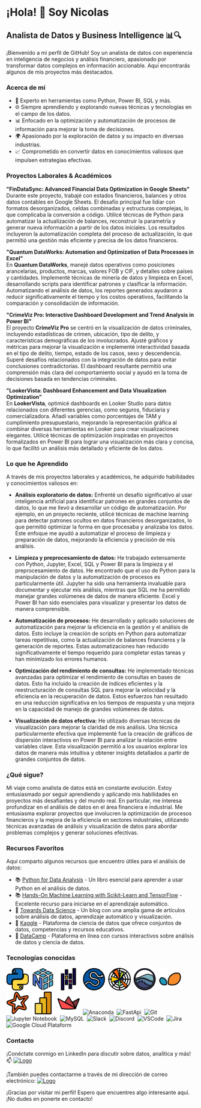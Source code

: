 # ¡Hola! 👋 Soy Nicolas

## Analista de Datos y Business Intelligence 📊🔍

¡Bienvenido a mi perfil de GitHub! Soy un analista de datos con experiencia en inteligencia de negocios y análisis financiero, apasionado por transformar datos complejos en información accionable. Aquí encontrarás algunos de mis proyectos más destacados.

### Acerca de mí

- 🧰 Experto en herramientas como Python, Power BI, SQL y más.
- 🌐 Siempre aprendiendo y explorando nuevas técnicas y tecnologías en el campo de los datos.
- 📊 Enfocado en la optimización y automatización de procesos de información para mejorar la toma de decisiones.
- 🌍 Apasionado por la exploración de datos y su impacto en diversas industrias.
- 📈 Comprometido en convertir datos en conocimientos valiosos que impulsen estrategias efectivas.

### Proyectos Laborales & Académicos

**"FinDataSync: Advanced Financial Data Optimization in Google Sheets"**  
Durante este proyecto, trabajé con estados financieros, balances y otros datos contables en Google Sheets. El desafío principal fue lidiar con formatos desorganizados, celdas combinadas y estructuras complejas, lo que complicaba la conversión a código. Utilicé técnicas de Python para automatizar la actualización de balances, reconstruir la parametría y generar nueva información a partir de los datos iniciales. Los resultados incluyeron la automatización completa del proceso de actualización, lo que permitió una gestión más eficiente y precisa de los datos financieros.

**"Quantum DataWorks: Automation and Optimization of Data Processes in Excel"**  
En **Quantum DataWorks**, manejé datos operativos como posiciones arancelarias, productos, marcas, valores FOB y CIF, y detalles sobre países y cantidades. Implementé técnicas de minería de datos y limpieza en Excel, desarrollando scripts para identificar patrones y clasificar la información. Automatizando el análisis de datos, los reportes generados ayudaron a reducir significativamente el tiempo y los costos operativos, facilitando la comparación y consolidación de información.

**"CrimeViz Pro: Interactive Dashboard Development and Trend Analysis in Power BI"**  
El proyecto **CrimeViz Pro** se centró en la visualización de datos criminales, incluyendo estadísticas de crimen, ubicación, tipo de delito, y características demográficas de los involucrados. Ajusté gráficos y métricas para mejorar la visualización e implementé interactividad basada en el tipo de delito, tiempo, estado de los casos, sexo y descendencia. Superé desafíos relacionados con la integración de datos para evitar conclusiones contradictorias. El dashboard resultante permitió una comprensión más clara del comportamiento social y ayudó en la toma de decisiones basada en tendencias criminales.

**"LookerVista: Dashboard Enhancement and Data Visualization Optimization"**  
En **LookerVista**, optimicé dashboards en Looker Studio para datos relacionados con diferentes gerencias, como seguros, fiduciaria y comercializadora. Añadí variables como porcentajes de TAM y cumplimiento presupuestario, mejorando la representación gráfica al combinar diversas herramientas en Looker para crear visualizaciones elegantes. Utilicé técnicas de optimización inspiradas en proyectos formalizados en Power BI para lograr una visualización más clara y concisa, lo que facilitó un análisis más detallado y eficiente de los datos.


### Lo que he Aprendido

A través de mis proyectos laborales y académicos, he adquirido habilidades y conocimientos valiosos en:

- **Análisis exploratorio de datos:** Enfrenté un desafío significativo al usar inteligencia artificial para identificar patrones en grandes conjuntos de datos, lo que me llevó a desarrollar un código de automatización. Por ejemplo, en un proyecto reciente, utilicé técnicas de machine learning para detectar patrones ocultos en datos financieros desorganizados, lo que permitió optimizar la forma en que procesaba y analizaba los datos. Este enfoque me ayudó a automatizar el proceso de limpieza y preparación de datos, mejorando la eficiencia y precisión de mis análisis.

- **Limpieza y preprocesamiento de datos:** He trabajado extensamente con Python, Jupyter, Excel, SQL y Power BI para la limpieza y el preprocesamiento de datos. He encontrado que el uso de Python para la manipulación de datos y la automatización de procesos es particularmente útil. Jupyter ha sido una herramienta invaluable para documentar y ejecutar mis análisis, mientras que SQL me ha permitido manejar grandes volúmenes de datos de manera eficiente. Excel y Power BI han sido esenciales para visualizar y presentar los datos de manera comprensible.

- **Automatización de procesos:** He desarrollado y aplicado soluciones de automatización para mejorar la eficiencia en la gestión y el análisis de datos. Esto incluye la creación de scripts en Python para automatizar tareas repetitivas, como la actualización de balances financieros y la generación de reportes. Estas automatizaciones han reducido significativamente el tiempo requerido para completar estas tareas y han minimizado los errores humanos.

- **Optimización del rendimiento de consultas:** He implementado técnicas avanzadas para optimizar el rendimiento de consultas en bases de datos. Esto ha incluido la creación de índices eficientes y la reestructuración de consultas SQL para mejorar la velocidad y la eficiencia en la recuperación de datos. Estos esfuerzos han resultado en una reducción significativa en los tiempos de respuesta y una mejora en la capacidad de manejo de grandes volúmenes de datos.

- **Visualización de datos efectiva:** He utilizado diversas técnicas de visualización para mejorar la claridad de mis análisis. Una técnica particularmente efectiva que implementé fue la creación de gráficos de dispersión interactivos en Power BI para analizar la relación entre variables clave. Esta visualización permitió a los usuarios explorar los datos de manera más intuitiva y obtener insights detallados a partir de grandes conjuntos de datos.

### ¿Qué sigue?

Mi viaje como analista de datos está en constante evolución. Estoy entusiasmado por seguir aprendiendo y aplicando mis habilidades en proyectos más desafiantes y del mundo real. En particular, me interesa profundizar en el análisis de datos en el área financiera e industrial. Me entusiasma explorar proyectos que involucren la optimización de procesos financieros y la mejora de la eficiencia en sectores industriales, utilizando técnicas avanzadas de análisis y visualización de datos para abordar problemas complejos y generar soluciones efectivas.



### Recursos Favoritos

Aquí comparto algunos recursos que encuentro útiles para el análisis de datos:

- 📚 [Python for Data Analysis](https://www.oreilly.com/library/view/python-for-data/9781491957653/) - Un libro esencial para aprender a usar Python en el análisis de datos.
- 📚 [Hands-On Machine Learning with Scikit-Learn and TensorFlow](https://www.oreilly.com/library/view/hands-on-machine-learning/9781492032632/) - Excelente recurso para iniciarse en el aprendizaje automático.
- 📰 [Towards Data Science](https://towardsdatascience.com/) - Un blog con una amplia gama de artículos sobre análisis de datos, aprendizaje automático y visualización.
- 📰 [Kaggle](https://www.kaggle.com/) - Plataforma de ciencia de datos que ofrece conjuntos de datos, competencias y recursos educativos.
- 🎥 [DataCamp](https://www.datacamp.com/) - Plataforma en línea con cursos interactivos sobre análisis de datos y ciencia de datos.

### Tecnologías conocidas

  <img src="https://raw.githubusercontent.com/Rickhersd/Rickhersd/09c5bc045c5820e2b7ae1b56c9d2e45df8b2cde5/neobrutalist_icons/neo_python.svg" title="Python" alt="Python" width="60" height="60"/>&nbsp;
  <img src="https://raw.githubusercontent.com/Rickhersd/Rickhersd/09c5bc045c5820e2b7ae1b56c9d2e45df8b2cde5/neobrutalist_icons/neo_numpy.svg" title="Numpy" alt="Numpy" width="60" height="60"/>&nbsp;
  <img src="https://raw.githubusercontent.com/Rickhersd/Rickhersd/09c5bc045c5820e2b7ae1b56c9d2e45df8b2cde5/neobrutalist_icons/neo_pandas.svg" title="Pandas" alt="Pandas" width="60" height="60"/>&nbsp;
  <img src="https://raw.githubusercontent.com/Rickhersd/Rickhersd/09c5bc045c5820e2b7ae1b56c9d2e45df8b2cde5/neobrutalist_icons/neo_scipy.svg" title="Scipy" alt="Scipy" width="60" height="60"/>&nbsp;
  <img src="https://raw.githubusercontent.com/Rickhersd/Rickhersd/09c5bc045c5820e2b7ae1b56c9d2e45df8b2cde5/neobrutalist_icons/neo_matplotlib.svg" title="Matplotlib" alt="Matplotlib" width="60" height="60"/>&nbsp;
  <img src="https://raw.githubusercontent.com/Rickhersd/Rickhersd/09c5bc045c5820e2b7ae1b56c9d2e45df8b2cde5/neobrutalist_icons/neo_seaborn.svg" title="Seaborn" alt="Seaborn" width="60" height="60"/>&nbsp;
  <img src="https://raw.githubusercontent.com/Rickhersd/Rickhersd/09c5bc045c5820e2b7ae1b56c9d2e45df8b2cde5/neobrutalist_icons/neo_sklearn.svg" title="Sklearn" alt="Sklearn" width="60" height="60"/>&nbsp;
  <img src="https://github.com/Rickhersd/neo-icons/blob/main/icons/apache-spark/neo-apache-spark.svg" title="Apache Spark" alt="Scipy" width="60" height="60"/>&nbsp;
  <img src="https://github.com/Rickhersd/neo-icons/blob/main/icons/power-bi/neo-power-bi.svg" title="Power-bi" alt="Power-bi" width="60" height="60"/>&nbsp;
  <img src="https://github.com/Rickhersd/neo-icons/blob/main/icons/streamlit/neo-streamlit.svg" title="Streamlit" alt="Streamlit" width="60" height="60"/>&nbsp;
  <img src="https://cdn.jsdelivr.net/gh/devicons/devicon/icons/anaconda/anaconda-original.svg" title="Anaconda" alt="Anaconda" width="60" height="60"/>&nbsp;
  <img src="https://cdn.jsdelivr.net/gh/devicons/devicon/icons/fastapi/fastapi-plain.svg" title="FastApi" alt="FastApi" width="60" height="60"/>&nbsp;
  <img src="https://cdn.jsdelivr.net/gh/devicons/devicon/icons/git/git-plain.svg" title="Git" alt="Git" width="60" height="60"/>&nbsp;
  <img src="https://cdn.jsdelivr.net/gh/devicons/devicon/icons/jupyter/jupyter-original-wordmark.svg" title="Jupyter Notebook" alt="Jupyter Notebook" width="60" height="60"/>&nbsp;
  <img src="https://cdn.jsdelivr.net/gh/devicons/devicon/icons/mysql/mysql-plain.svg" title="MySQL" alt="MySQL" width="60" height="60"/>&nbsp;
  <img src="https://cdn.jsdelivr.net/gh/devicons/devicon/icons/slack/slack-original.svg" title="Slack" alt="Slack" width="60" height="60"/>&nbsp;
  <img src="https://www.svgrepo.com/show/353655/discord-icon.svg" title="Discord" alt="Discord" width="60" height="60"/>&nbsp;
  <img src="https://cdn.jsdelivr.net/gh/devicons/devicon/icons/vscode/vscode-original.svg" title="VScode" alt="VSCode" width="60" height="60"/>&nbsp;
  <img src="https://25322853.fs1.hubspotusercontent-eu1.net/hub/25322853/hubfs/STAGIL_January2022/Images/jira-software-logo-jira-logo-hd-png.png?width=360&name=jira-software-logo-jira-logo-hd-png.png" title="Jira" alt="Jira" width="60" height="60"/>&nbsp;
  <img src="https://res.cloudinary.com/startup-grind/image/upload/c_fill,dpr_2.0,f_auto,g_center,q_auto:good/v1/gcs/platform-data-dsc/events/google-cloud-square.png" title="Google Cloud Plataform" alt="Google Cloud Plataform" width="60" height="60"/>&nbsp;

### Contacto

¡Conéctate conmigo en LinkedIn para discutir sobre datos, analítica y más! 📫 
<a href="https://www.linkedin.com/in/nicol%C3%A1s-ram%C3%ADrez-perilla-9494081a7/">
  <img src="https://camo.githubusercontent.com/a80d00f23720d0bc9f55481cfcd77ab79e141606829cf16ec43f8cacc7741e46/68747470733a2f2f696d672e736869656c64732e696f2f62616467652f4c696e6b6564496e2d3030373742353f7374796c653d666f722d7468652d6261646765266c6f676f3d6c696e6b6564696e266c6f676f436f6c6f723d7768697465" alt="Logo" width="120" height="35"/>
</a>

¡También puedes contactarme a través de mi dirección de correo electrónico:
<a href="mailto:nicolasrape15@gmail.com">
  <img src="https://camo.githubusercontent.com/571384769c09e0c66b45e39b5be70f68f552db3e2b2311bc2064f0d4a9f5983b/68747470733a2f2f696d672e736869656c64732e696f2f62616467652f476d61696c2d4431343833363f7374796c653d666f722d7468652d6261646765266c6f676f3d676d61696c266c6f676f436f6c6f723d7768697465" alt="Logo" width="120" height="35"/>
</a>

¡Gracias por visitar mi perfil! Espero que encuentres algo interesante aquí. ¡No dudes en ponerte en contacto!
